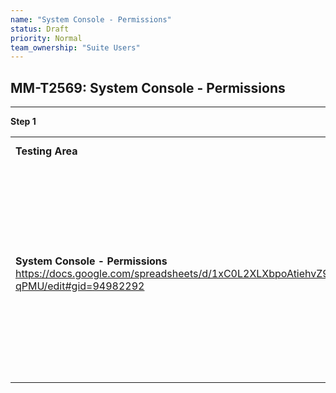 ```yaml
---
name: "System Console - Permissions"
status: Draft
priority: Normal
team_ownership: "Suite Users"
---
```


## MM-T2569: System Console - Permissions

---

**Step 1**

|                                                                                                                                          |                                                                                                                                                                        |                                                                                                                                   |                                                            |                                                                                                                                            |
| ---------------------------------------------------------------------------------------------------------------------------------------- | ---------------------------------------------------------------------------------------------------------------------------------------------------------------------- | --------------------------------------------------------------------------------------------------------------------------------- | ---------------------------------------------------------- | ------------------------------------------------------------------------------------------------------------------------------------------ |
| **Testing Area**                                                                                                                         | **E20**                                                                                                                                                                | **E10**                                                                                                                           | **TE**                                                     | **KNOWN ISSUES**                                                                                                                           |
| **System Console - Permissions** <https://docs.google.com/spreadsheets/d/1xC0L2XLXbpoAtiehvZ9gJW3Kr1HVPZwL0nTx72-qPMU/edit#gid=94982292> | **System and Team Schemes**: User Management section has Users and Permissions (and also Groups, if enabled): Permissions page has both System Scheme and Team Schemes | **System Scheme**: User Management section has Users and Permissions: Permissions page only has System Scheme (no team overrides) | **No Permissions**: User Management section only has Users | [Permissions page should display appropriate views according to license level —MM-15437](https://mattermost.atlassian.net/browse/MM-15437) |
